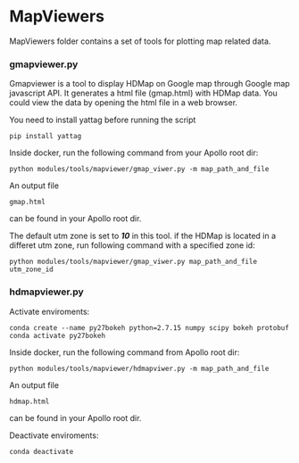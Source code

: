# MapViewers

MapViewers folder contains a set of tools for plotting map related data.  

### gmapviewer.py

Gmapviewer is a tool to display HDMap on Google map through Google map javascript API. It generates a html file (gmap.html) with HDMap data. You could view the data by opening the html file in a web browser.

You need to install yattag before running the script

```
pip install yattag 
```

Inside docker, run the following command from your Apollo root dir:

```
python modules/tools/mapviewer/gmap_viwer.py -m map_path_and_file
```

An output file 

```
gmap.html
```

can be found in your Apollo root dir.

The default utm zone is set to ***10*** in this tool. if the HDMap is located in a differet utm zone, run following command with a specified zone id:

```
python modules/tools/mapviewer/gmap_viwer.py map_path_and_file utm_zone_id
```

### hdmapviewer.py
Activate enviroments: 

```
conda create --name py27bokeh python=2.7.15 numpy scipy bokeh protobuf
conda activate py27bokeh
```

Inside docker, run the following command from Apollo root dir:
```
python modules/tools/mapviewer/hdmapviwer.py -m map_path_and_file
```

An output file 

```
hdmap.html
```

can be found in your Apollo root dir.


Deactivate enviroments:
```
conda deactivate
```